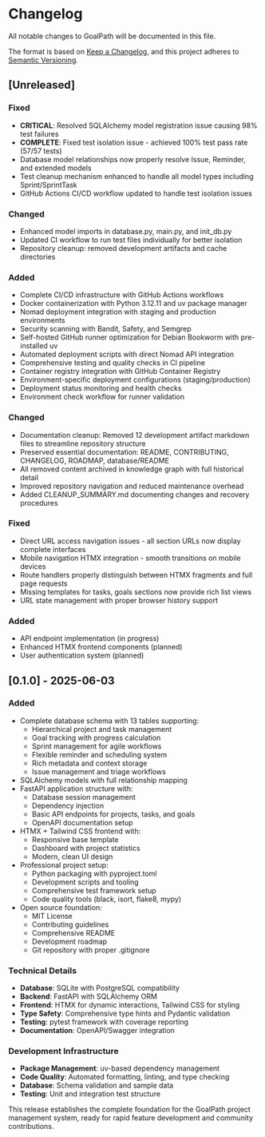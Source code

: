 # Changelog

All notable changes to GoalPath will be documented in this file.

The format is based on [Keep a Changelog](https://keepachangelog.com/en/1.0.0/),
and this project adheres to [Semantic Versioning](https://semver.org/spec/v2.0.0.html).

## [Unreleased]

### Fixed
- **CRITICAL**: Resolved SQLAlchemy model registration issue causing 98% test failures
- **COMPLETE**: Fixed test isolation issue - achieved 100% test pass rate (57/57 tests)
- Database model relationships now properly resolve Issue, Reminder, and extended models
- Test cleanup mechanism enhanced to handle all model types including Sprint/SprintTask
- GitHub Actions CI/CD workflow updated to handle test isolation issues

### Changed
- Enhanced model imports in database.py, main.py, and init_db.py
- Updated CI workflow to run test files individually for better isolation
- Repository cleanup: removed development artifacts and cache directories

### Added
- Complete CI/CD infrastructure with GitHub Actions workflows
- Docker containerization with Python 3.12.11 and uv package manager
- Nomad deployment integration with staging and production environments
- Security scanning with Bandit, Safety, and Semgrep
- Self-hosted GitHub runner optimization for Debian Bookworm with pre-installed uv
- Automated deployment scripts with direct Nomad API integration
- Comprehensive testing and quality checks in CI pipeline
- Container registry integration with GitHub Container Registry
- Environment-specific deployment configurations (staging/production)
- Deployment status monitoring and health checks
- Environment check workflow for runner validation

### Changed
- Documentation cleanup: Removed 12 development artifact markdown files to streamline repository structure
- Preserved essential documentation: README, CONTRIBUTING, CHANGELOG, ROADMAP, database/README
- All removed content archived in knowledge graph with full historical detail
- Improved repository navigation and reduced maintenance overhead
- Added CLEANUP_SUMMARY.md documenting changes and recovery procedures

### Fixed
- Direct URL access navigation issues - all section URLs now display complete interfaces
- Mobile navigation HTMX integration - smooth transitions on mobile devices
- Route handlers properly distinguish between HTMX fragments and full page requests
- Missing templates for tasks, goals sections now provide rich list views
- URL state management with proper browser history support

### Added
- API endpoint implementation (in progress)
- Enhanced HTMX frontend components (planned)
- User authentication system (planned)

## [0.1.0] - 2025-06-03

### Added
- Complete database schema with 13 tables supporting:
  - Hierarchical project and task management
  - Goal tracking with progress calculation
  - Sprint management for agile workflows
  - Flexible reminder and scheduling system
  - Rich metadata and context storage
  - Issue management and triage workflows
- SQLAlchemy models with full relationship mapping
- FastAPI application structure with:
  - Database session management
  - Dependency injection
  - Basic API endpoints for projects, tasks, and goals
  - OpenAPI documentation setup
- HTMX + Tailwind CSS frontend with:
  - Responsive base template
  - Dashboard with project statistics
  - Modern, clean UI design
- Professional project setup:
  - Python packaging with pyproject.toml
  - Development scripts and tooling
  - Comprehensive test framework setup
  - Code quality tools (black, isort, flake8, mypy)
- Open source foundation:
  - MIT License
  - Contributing guidelines
  - Comprehensive README
  - Development roadmap
  - Git repository with proper .gitignore

### Technical Details
- **Database**: SQLite with PostgreSQL compatibility
- **Backend**: FastAPI with SQLAlchemy ORM
- **Frontend**: HTMX for dynamic interactions, Tailwind CSS for styling
- **Type Safety**: Comprehensive type hints and Pydantic validation
- **Testing**: pytest framework with coverage reporting
- **Documentation**: OpenAPI/Swagger integration

### Development Infrastructure
- **Package Management**: uv-based dependency management
- **Code Quality**: Automated formatting, linting, and type checking
- **Database**: Schema validation and sample data
- **Testing**: Unit and integration test structure

This release establishes the complete foundation for the GoalPath project management system, ready for rapid feature development and community contributions.
